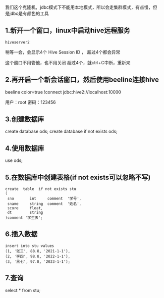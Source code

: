 我们这个克隆机，jdbc模式下不能用本地模式，所以会走集群模式，有点慢，但是jdbc是有颜色的工具
## 1.新开一个窗口，linux中启动hive远程服务
`hiveserver2`

稍等一会，会显示4个 Hive Session ID ， 超过4个都会异常

这个窗口不用管他，也不用关闭
超过4个，就ctrl+C中断，重新来
## 2.再开启一个新会话窗口，然后使用beeline连接hive
beeline color=true
!connect jdbc:hive2://localhost:10000

用户：root
密码：123456
## 3.创建数据库
create database ods;
create database if not exists ods;
## 4.使用数据库
use ods;
## 5.在数据库中创建表格(if not exists可以忽略不写)
```
create  table  if not exists stu
(
 sno       int     comment  '学号',
 sname     string  comment  '姓名',
 score     float,
 dt        string
)comment '学生表';
```
## 6.插入数据
```
insert into stu values
(1, '张三', 88.8, '2021-1-1'),
(2, '李四', 98.8, '2022-1-1'),
(3, '黑七', 97.8, '2023-1-1');
```
## 7.查询
select * from stu;